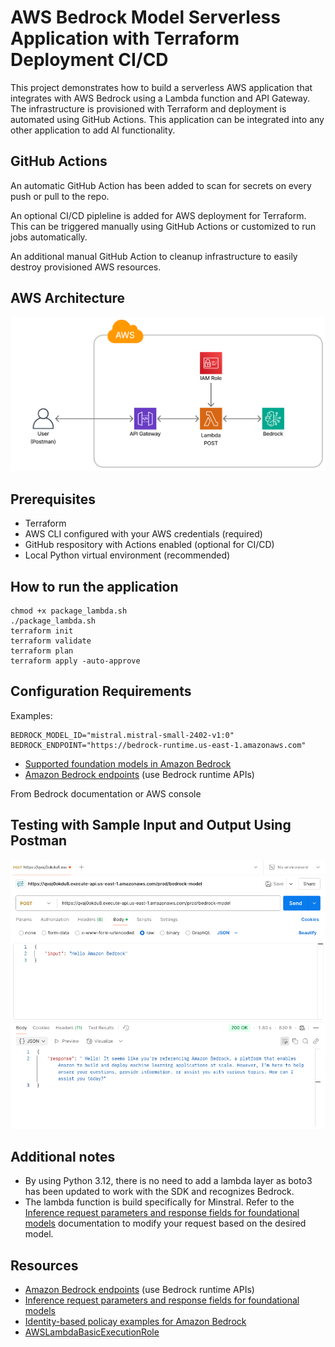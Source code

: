 # AWS Bedrock Model Serverless Application with Terraform Deployment CI/CD

This project demonstrates how to build a serverless AWS application that integrates with AWS Bedrock using a Lambda function and API Gateway. The infrastructure is provisioned with Terraform and deployment is automated using GitHub Actions. This application can be integrated into any other application to add AI functionality.

## GitHub Actions

An automatic GitHub Action has been added to scan for secrets on every push or pull to the repo.

An optional CI/CD pipleline is added for AWS deployment for Terraform. This can be triggered manually using GitHub Actions or customized to run jobs automatically. 

An additional manual GitHub Action to cleanup infrastructure to easily destroy provisioned AWS resources.

## AWS Architecture
![Architecture](architecture.png)

## Prerequisites

- Terraform
- AWS CLI configured with your AWS credentials (required)
- GitHub respository with Actions enabled (optional for CI/CD)
- Local Python virtual environment (recommended)

## How to run the application

```
chmod +x package_lambda.sh
./package_lambda.sh
terraform init
terraform validate
terraform plan
terraform apply -auto-approve
```

## Configuration Requirements

Examples:

```
BEDROCK_MODEL_ID="mistral.mistral-small-2402-v1:0"
BEDROCK_ENDPOINT="https://bedrock-runtime.us-east-1.amazonaws.com"
```
- [Supported foundation models in Amazon Bedrock](https://docs.aws.amazon.com/bedrock/latest/userguide/models-supported.html)
- [Amazon Bedrock endpoints](https://docs.aws.amazon.com/general/latest/gr/bedrock.html) (use Bedrock runtime APIs)

From Bedrock documentation or AWS console

## Testing with Sample Input and Output Using Postman
![Sample Output](sample_output.png)

## Additional notes
- By using Python 3.12, there is no need to add a lambda layer as boto3 has been updated to work with the SDK and recognizes Bedrock.
- The lambda function is build specifically for Minstral. Refer to the [Inference request parameters and response fields for foundational models](https://docs.aws.amazon.com/bedrock/latest/userguide/model-parameters.html) documentation to modify your request based on the desired model.

## Resources
- [Amazon Bedrock endpoints](https://docs.aws.amazon.com/general/latest/gr/bedrock.html) (use Bedrock runtime APIs)
- [Inference request parameters and response fields for foundational models](https://docs.aws.amazon.com/bedrock/latest/userguide/model-parameters.html)
- [Identity-based policay examples for Amazon Bedrock](https://docs.aws.amazon.com/bedrock/latest/userguide/security_iam_id-based-policy-examples.html)
- [AWSLambdaBasicExecutionRole](https://docs.aws.amazon.com/aws-managed-policy/latest/reference/AWSLambdaBasicExecutionRole.html)